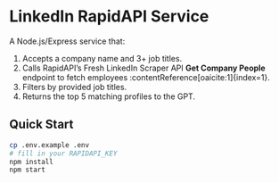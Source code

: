 # LinkedIn RapidAPI ServiceA Node.js/Express service that:1. Accepts a company name and 3+ job titles.2. Calls RapidAPI’s Fresh LinkedIn Scraper API **Get Company People** endpoint to fetch employees :contentReference[oaicite:1]{index=1}.3. Filters by provided job titles.4. Returns the top 5 matching profiles to the GPT.## Quick Start```bashcp .env.example .env# fill in your RAPIDAPI_KEYnpm installnpm start